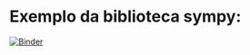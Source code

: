# Exemplo da biblioteca sympy:
[![Binder](https://mybinder.org/badge_logo.svg)](https://mybinder.org/v2/gh/odairjosebellini/jupyter-notebooks/tree/master/sympy/main)

